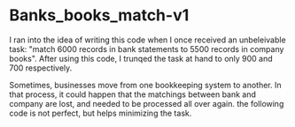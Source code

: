 # Banks_books_match-v1

I ran into the idea of writing this code when I once received an unbeleivable task:
"match 6000 records in bank statements to 5500 records in company books".
After using this code, I trunqed the task at hand to only 900 and 700 respectively.

Sometimes, businesses move from one bookkeeping system to another.
In that process, it could happen that the matchings between bank and company are lost,
and needed to be processed all over again.
the following code is not perfect, but helps minimizing the task.
